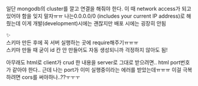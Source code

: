 일단 mongodb의 cluster를 깔고 연결을 해줘야 한다. 이 때 network access가 되고 있어야 함을 잊지 말자ㅠㅠ
나는0.0.0.0/0  (includes your current IP address)로 해줬는데 이게 개발(development)시에는 괜찮지만 배포 시에는 굉장히 안됨

:sparkles:   
스키마 만든 후에 꼭 서버 실행하는 곳에 require해주기ㅠㅠㅠ   
스키마 만들 때 굳이 id 칸 안 만들어도 자동 생성되니까 걱정하지 않아도 됨!
    
   
아무래도 html로 client가 crud 한 내용을 server로 그대로 받으려면.. html port번호가 같아야 한다.. 근데 나는 port가 이미 실행중이라는 에러를 받았는데ㅠㅠㅠ 이걸 극복하려면 cors를 써야하나..??ㅜㅜㅜ
